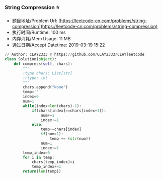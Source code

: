 
### String Compression :star:
- 题目地址/Problem Url: [https://leetcode-cn.com/problems/string-compression](https://leetcode-cn.com/problems/string-compression)
- 执行时间/Runtime: 100 ms 
- 内存消耗/Mem Usage: 11 MB
- 通过日期/Accept Datetime: 2019-03-19 15:22
```python
// Author: CLAY2333 @ https://github.com/CLAY2333/CLAYleetcode
class Solution(object):
    def compress(self, chars):
        """
        :type chars: List[str]
        :rtype: int
        """
        chars.append("Nooo")
        temp=''
        index=0
        num=1
        while(index<len(chars)-1):
            if(chars[index]==chars[index+1]):
                num+=1
                index+=1
            else:
                temp+=chars[index]
                if(num>1):
                    temp += (str(num))
                num=1
                index+=1
        temp_index=0
        for i in temp:
            chars[temp_index]=i
            temp_index+=1
        return(len(temp))

```
